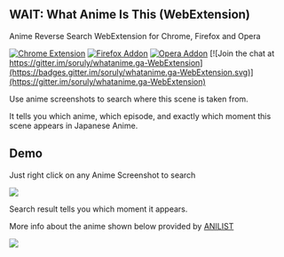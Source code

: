 ## WAIT: What Anime Is This (WebExtension)

Anime Reverse Search WebExtension for Chrome, Firefox and Opera

[![Chrome Extension](https://img.shields.io/badge/Chrome%20Extension-v2.2.1-brightgreen.svg)](https://chrome.google.com/webstore/detail/search-anime-by-screensho/gkamnldpllcbiidlfacaccdoadedncfp)
[![Firefox Addon](https://img.shields.io/badge/Firefox%20Add--on-v2.2.1-orange.svg)](https://addons.mozilla.org/en-US/firefox/addon/search-anime-by-screenshot/)
[![Opera Addon](https://img.shields.io/badge/Opera%20Add--on-v1.0-red.svg)](https://addons.opera.com/en/extensions/details/search-anime-by-screenshot/)
[![Join the chat at https://gitter.im/soruly/whatanime.ga-WebExtension](https://badges.gitter.im/soruly/whatanime.ga-WebExtension.svg)](https://gitter.im/soruly/whatanime.ga-WebExtension)

Use anime screenshots to search where this scene is taken from.

It tells you which anime, which episode, and exactly which moment this scene appears in Japanese Anime.

## Demo
Just right click on any Anime Screenshot to search

![](https://addons.cdn.mozilla.net/user-media/previews/full/175/175673.png)

Search result tells you which moment it appears.

More info about the anime shown below provided by [ANILIST](https://anilist.co)

![](https://addons.cdn.mozilla.net/user-media/previews/full/175/175674.png)
